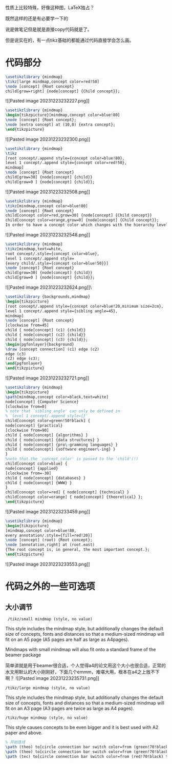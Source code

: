 
性质上比较特殊，好像这种图，LaTeX独占？

既然这样的还是有必要学一下的

说是做笔记但是就是直接copy代码就是了。

但是说实在的，有一点tikz基础的都能通过代码直接学会怎么画。

# 代码部分

```latex
\usetikzlibrary {mindmap}
\tikz[large mindmap,concept color=red!50]
\node [concept] {Root concept}
child[grow=right] {node[concept] {Child concept}};
```
![[Pasted image 20231223232227.png]]

```latex
\usetikzlibrary {mindmap}
\begin{tikzpicture}[mindmap,concept color=blue!80]
\node [concept] {Root concept};
\node [extra concept] at (10,0) {extra concept};
\end{tikzpicture}
```
![[Pasted image 20231223232300.png]]

```latex
\usetikzlibrary {mindmap}
\tikz
[root concept/.append style={concept color=blue!80},
level 1 concept/.append style={concept color=red!50},
mindmap]
\node [concept] {Root concept}
child[grow=30] {node[concept] {child}}
child[grow=0 ] {node[concept] {child}};
```
![[Pasted image 20231223232508.png]]

```latex
\usetikzlibrary {mindmap}
\tikz[mindmap,concept color=blue!80]
\node [concept] {Root concept}
child[concept color=red,grow=30] {node[concept] {Child concept}}
child[concept color=orange,grow=0] {node[concept] {Child concept}};
In order to have a concept color which changes with the hierarchy level, a tiny
```
![[Pasted image 20231223232548.png]]

```latex
\usetikzlibrary {mindmap}
\tikz[mindmap,text=white,
root concept/.style={concept color=blue},
level 1 concept/.append style=
{every child/.style={concept color=blue!50}}]
\node [concept] {Root concept}
child[grow=30] {node[concept] {child}}
child[grow=0 ] {node[concept] {child}};
```
![[Pasted image 20231223232624.png]]\

```latex
\usetikzlibrary {backgrounds,mindmap}
\begin{tikzpicture}
[root concept/.append style={concept color=blue!20,minimum size=2cm},
level 1 concept/.append style={sibling angle=45},
mindmap]
\node [concept] {Root concept}
[clockwise from=45]
child { node[concept] (c1) {child}}
child { node[concept] (c2) {child}}
child { node[concept] (c3) {child}};
\begin{pgfonlayer}{background}
\draw [concept connection] (c1) edge (c2)
edge (c3)
(c2) edge (c3);
\end{pgfonlayer}
\end{tikzpicture}
```
![[Pasted image 20231223232721.png]]

```latex
\usetikzlibrary {mindmap}
\begin{tikzpicture}
\path[mindmap,concept color=black,text=white]
node[concept] {Computer Science}
[clockwise from=0]
% note that `sibling angle' can only be defined in
% `level 1 concept/.append style={}'
child[concept color=green!50!black] {
node[concept] {practical}
[clockwise from=90]
child { node[concept] {algorithms} }
child { node[concept] {data structures} }
child { node[concept] {pro\-gramming languages} }
child { node[concept] {software engineer\-ing} }
}
%note that the `concept color' is passed to the `child'(!)
child[concept color=blue] {
node[concept] {applied}
[clockwise from=-30]
child { node[concept] {databases} }
child { node[concept] {WWW} }
}
child[concept color=red] { node[concept] {technical} }
child[concept color=orange] { node[concept] {theoretical} };
\end{tikzpicture}
```
![[Pasted image 20231223233459.png]]

```latex
\usetikzlibrary {mindmap}
\begin{tikzpicture}
[mindmap,concept color=blue!80,
every annotation/.style={fill=red!20}]
\node [concept] (root) {Root concept};
\node [annotation,right] at (root.east)
{The root concept is, in general, the most important concept.};
\end{tikzpicture}
```
![[Pasted image 20231223233553.png]]

# 代码之外的一些可选项
## 大小调节
	 /tikz/small mindmap (style, no value)
This style includes the mindmap style, but additionally changes the default size of concepts, fonts and distances so that a medium-sized mindmap will fit on an A5 page (A5 pages are half as large as A4pages).

Mindmaps with small mindmap will also fit onto a standard frame of the beamer package

简单讲就是用于beamer很合适，个人觉得a4的论文用这个大小也很合适，正常的水文用默认的大小刚刚好，下面几个emmm，难堪大用，根本在a4之上放不下啊？
![[Pasted image 20231223235731.png]]

	/tikz/large mindmap (style, no value)
This style includes the mindmap style, but additionally changes the default size of concepts, fonts and
distances so that a medium-sized mindmap will fit on an A3 page (A3 pages are twice as large as A4
pages).

	/tikz/huge mindmap (style, no value)
This style causes concepts to be even bigger and it is best used with A2 paper and above.

```latex
% 开始连线
\path (theo) to[circle connection bar switch color=from (green!70!black) to (orange)] (prac);
\path (theo) to[circle connection bar switch color=from (green!70!black) to (blue!50!black)] (app);
\path (tec) to[circle connection bar switch color=from (red!70!black) to (blue!50!black)] (app);
```
